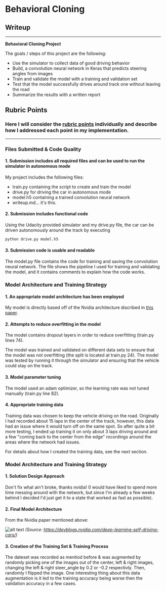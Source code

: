 # **Behavioral Cloning** 

## Writeup

---

**Behavioral Cloning Project**

The goals / steps of this project are the following:
* Use the simulator to collect data of good driving behavior
* Build, a convolution neural network in Keras that predicts steering angles from images
* Train and validate the model with a training and validation set
* Test that the model successfully drives around track one without leaving the road
* Summarize the results with a written report


[//]: # (Image References)

[image1]: https://devblogs.nvidia.com/parallelforall/wp-content/uploads/2016/08/cnn-architecture-624x890.png
[image2]: ./examples/placeholder.png "Grayscaling"
[image3]: ./examples/placeholder_small.png "Recovery Image"
[image4]: ./examples/placeholder_small.png "Recovery Image"
[image5]: ./examples/placeholder_small.png "Recovery Image"
[image6]: ./examples/placeholder_small.png "Normal Image"
[image7]: ./examples/placeholder_small.png "Flipped Image"

## Rubric Points
### Here I will consider the [rubric points](https://review.udacity.com/#!/rubrics/432/view) individually and describe how I addressed each point in my implementation.  

---
### Files Submitted & Code Quality

#### 1. Submission includes all required files and can be used to run the simulator in autonomous mode

My project includes the following files:
* train.py containing the script to create and train the model
* drive.py for driving the car in autonomous mode
* model.h5 containing a trained convolution neural network 
* writeup.md... it's this.

#### 2. Submission includes functional code
Using the Udacity provided simulator and my drive.py file, the car can be driven autonomously around the track by executing 
```sh
python drive.py model.h5
```

#### 3. Submission code is usable and readable

The model.py file contains the code for training and saving the convolution neural network. The file shows the pipeline I used for training and validating the model, and it contains comments to explain how the code works.

### Model Architecture and Training Strategy

#### 1. An appropriate model architecture has been employed

My model is directly based off of the Nvidia architecture discribed in [this paper](https://devblogs.nvidia.com/deep-learning-self-driving-cars/).

#### 2. Attempts to reduce overfitting in the model

The model contains dropout layers in order to reduce overfitting (train.py lines 74). 

The model was trained and validated on different data sets to ensure that the model was not overfitting (the split is located at train.py 24). The model was tested by running it through the simulator and ensuring that the vehicle could stay on the track.

#### 3. Model parameter tuning

The model used an adam optimizer, so the learning rate was not tuned manually (train.py line 82).

#### 4. Appropriate training data

Training data was chosen to keep the vehicle driving on the road.  Originally I had recorded about 15 laps in the center of the track, however, this data had an issue where it would turn off on the same spot. So after quite a bit more testing, I ended up training it on only about 3 laps driving around and a few "coming back to the center from the edge" rocordings around the areas where the network had issues.

For details about how I created the training data, see the next section. 

### Model Architecture and Training Strategy

#### 1. Solution Design Approach

Don't fix what ain't broke, thanks nvidia!  (I would have liked to spend more time messing around with the network, but since I'm already a few weeks behind I decided I'd just get it to a state that worked as fast as possible).

#### 2. Final Model Architecture

From the Nvidia paper mentioned above:

![alt text][image1]
_(Source: https://devblogs.nvidia.com/deep-learning-self-driving-cars/)_
#### 3. Creation of the Training Set & Training Process

The dateset was recorded as mentiod before & was augmented by randomly picking one of the images out of the center, left & right images, changing the left & right steer\_angle by 0.2 or -0.2 respectivly.  Then, randomly I flipped the image.  One interesting thing about this data augmentation is it led to the training accuracy being worse then the validation accuracy in a few cases.
